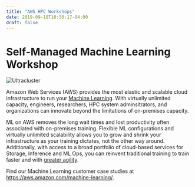 ```yaml
---
title: "AWS HPC Workshops"
date: 2019-09-18T10:50:17-04:00
draft: false
---
```

# Self-Managed Machine Learning Workshop

![Ultracluster](/images/AWS-UltraClusters-light-updated.gif)

Amazon Web Services (AWS) provides the most elastic and scalable cloud infrastructure to run your [Machine Learning](https://aws.amazon.com/ml/). With virtually unlimited capacity, engineers, researchers, HPC system adminsitrators, and organizations can innovate beyond the limitations of on-premises capacity.

ML on AWS removes the long wait times and lost productivity often associated with on-premises training. Flexible ML configurations and virtually unlimited scalability allows you to grow and shrink your infrastructure as your training dictates, not the other way around. Additionally, with access to a broad portfolio of cloud-based services for Storage, Inference and ML Ops, you can reinvent traditional training to train faster and with [greater agility](https://techcrunch.com/2022/10/17/stability-ai-the-startup-behind-stable-diffusion-raises-101m/).

Find our Machine Learning customer case studies at https://aws.amazon.com/machine-learning/.
